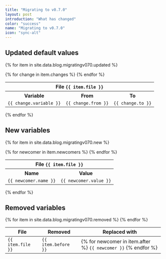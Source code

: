 ```yaml
---
title: "Migrating to v0.7.0"
layout: post
introduction: "What has changed"
color: "success"
name: "Migrating to v0.7.0"
icon: "sync-alt"
---
```


## Updated default values

{% for item in site.data.blog.migratingv070.updated %}
  <table class="table is-bordered">
    <tbody>
      <tr>
        <th class="is-light" colspan="3">
          File
          <code>{{ item.file }}</code>
        </th>
      </tr>
      <tr>
        <th>Variable</th>
        <th>From</th>
        <th>To</th>
      </tr>
      {% for change in item.changes %}
        <tr>
          <td>
            <code>{{ change.variable }}</code>
          </td>
          <td>
            <code>{{ change.from }}</code>
          </td>
          <td>
            <code>{{ change.to }}</code>
          </td>
        </tr>
      {% endfor %}
    </tbody>
  </table>
{% endfor %}

## New variables

{% for item in site.data.blog.migratingv070.new %}
  <table class="table is-bordered">
    <tbody>
      <tr>
        <th class="is-light" colspan="2">
          File
          <code>{{ item.file }}</code>
        </th>
      </tr>
      <tr>
        <th>Name</th>
        <th>Value</th>
      </tr>
      {% for newcomer in item.newcomers %}
        <tr>
          <td>
            <code>{{ newcomer.name }}</code>
          </td>
          <td>
            <code>{{ newcomer.value }}</code>
          </td>
        </tr>
      {% endfor %}
    </tbody>
  </table>
{% endfor %}

## Removed variables

<table class="table is-bordered">
  <thead>
    <tr>
      <th>File</th>
      <th>Removed</th>
      <th>Replaced with</th>
    </tr>
  </thead>
  <tbody>
    {% for item in site.data.blog.migratingv070.removed %}
      <tr>
        <td>
          <code>{{ item.file }}</code>
        </td>
        <td>
          <code>{{ item.before }}</code>
        </td>
        <td>
          {% for newcomer in item.after %}
            <code>{{ newcomer }}</code>
          {% endfor %}
        </td>
      </tr>
    {% endfor %}
  </tbody>
</table>
